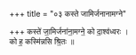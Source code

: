 +++
title = "०३ कस्ते जामिर्जनानामग्ने"

+++
कस्ते॑ जा॒मिर्जना॑ना॒मग्ने॒ को दा॒श्व॑ध्वरः ।  
को ह॒ कस्मि॑न्नसि श्रि॒तः ॥